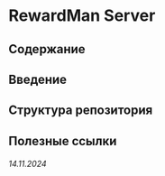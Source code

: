 # RewardMan Server

## Содержание

## Введение

## Структура репозитория

## Полезные ссылки

###### 14.11.2024